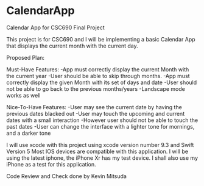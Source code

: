 # CalendarApp
Calendar App for CSC690 Final Project


This project is for CSC690 and I will be implementing a basic Calendar App that displays the current month with the current day.

Proposed Plan: 

Must-Have Features:
-App must correctly display the current Month with the current year
-User should be able to skip through months.
-App must correctly display the given Month with its set of days and date
-User should not be able to go back to the previous months/years
-Landscape mode works as well

Nice-To-Have Features:
-User may see the current date by having the previous dates blacked out
-User may touch the upcoming and current dates with a small interaction
-However user should not be able to touch the past dates
-User can change the interface with a lighter tone for mornings, and a darker tone

I will use xcode with this project using xcode version number 9.3 and Swift Version 5
Most IOS devices are compatible with this application. I will be using the latest iphone, the iPhone Xr has my test device.
I shall also use my iPhone as a test for this application.

Code Review and Check done by Kevin Mitsuda


